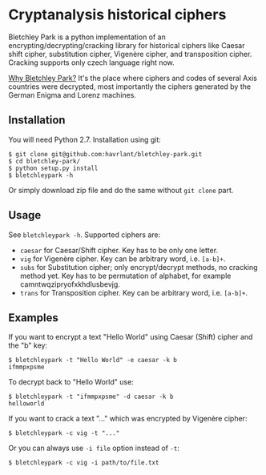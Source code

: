 # Cryptanalysis historical ciphers

Bletchley Park is a python implementation of an encrypting/decrypting/cracking library for historical ciphers like Caesar shift cipher, substitution cipher, Vigenère cipher, and transposition cipher. Cracking supports only czech language right now.

[Why Bletchley Park?](http://en.wikipedia.org/wiki/Bletchley_Park) It's the place where ciphers and codes of several Axis countries were decrypted, most importantly the ciphers generated by the German Enigma and Lorenz machines.

## Installation

You will need Python 2.7. Installation using git:

	$ git clone git@github.com:havrlant/bletchley-park.git
	$ cd bletchley-park/
	$ python setup.py install
	$ bletchleypark -h

Or simply download zip file and do the same without `git clone` part.

## Usage

See `bletchleypark -h`. Supported ciphers are: 

- `caesar` for Caesar/Shift cipher. Key has to be only one letter.
- `vig` for Vigenère cipher. Key can be arbitrary word, i.e. `[a-b]+`.  
- `subs` for Substitution cipher; only encrypt/decrypt methods, no cracking method yet. Key has to be permutation of alphabet, for example camntwqzipryofxkhdlusbevjg.
- `trans` for Transposition cipher. Key can be arbitrary word, i.e. `[a-b]+`.

## Examples
	
If you want to encrypt a text "Hello World" using Caesar (Shift) cipher and the "b" key:

	$ bletchleypark -t "Hello World" -e caesar -k b
	ifmmpxpsme

To decrypt back to "Hello World" use:

	$ bletchleypark -t "ifmmpxpsme" -d caesar -k b
	helloworld

If you want to crack a text "..." which was encrypted by Vigenère cipher:

	$ bletchleypark -c vig -t "..."

Or you can always use `-i file` option instead of `-t`:

	$ bletchleypark -c vig -i path/to/file.txt